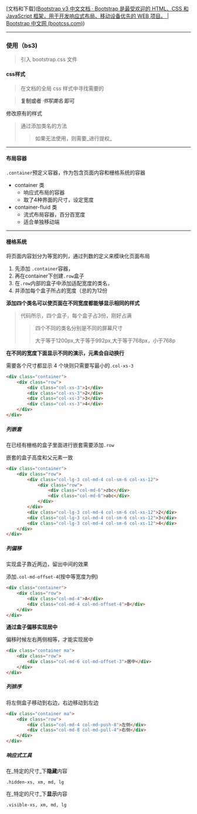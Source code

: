 [文档和下载]([Bootstrap v3 中文文档 · Bootstrap 是最受欢迎的 HTML、CSS 和 JavaScript 框架，用于开发响应式布局、移动设备优先的 WEB 项目。 | Bootstrap 中文网 (bootcss.com)](https://v3.bootcss.com/))

***

### 使用（bs3)

> 引入 bootstrap.css 文件

#### css样式

> 在文档的全局 css 样式中寻找需要的

>  **复制或者 _书写类名_ 即可**

修改原有的样式

> 通过添加类名的方法
>
> > 如果无法使用，则需要_进行提权_

***

#### 布局容器

```.container```预定义容器，作为包含页面内容和栅格系统的容器

* container 类
  * 响应式布局的容器
  * 取了4种界面的尺寸，设定宽度
* container-fluid 类
  * 流式布局容器，百分百宽度
  * 适合单独移动端



***

#### 栅格系统

将页面内容划分为等宽的列，通过列数的定义来模块化页面布局

1. 先添加 ```.container```容器，
2. 再在container下创建```.row```盒子
3. 在```.row```内部的盒子中添加适配宽度的类名，
4. 并添加每个盒子所占的宽度（总的为12份

**添加四个类名可以使页面在不同宽度都能够显示相同的样式**

> 代码所示，四个盒子，每个盒子占3份，刚好占满
>
> > 四个不同的类名分别是不同的屏幕尺寸
> >
> > 大于等于1200px,大于等于992px,大于等于768px，小于768p

**在不同的宽度下面显示不同的演示，元素会自动换行**

需要各个尺寸都显示 4 个块则只需要写最小的```.col-xs-3```



```HTML
<div class="container">
    <div class="row">
        <div class="col-xs-3">1</div>
        <div class="col-xs-3">2</div>
        <div class="col-xs-3">3</div>
        <div class="col-xs-3">4</div>
    </div>
</div>
```



##### 列嵌套

在已经有栅格的盒子里面进行嵌套需要添加```.row```

嵌套的盒子高度和父元素一致

```HTML
<div class="container">
    <div class="row">
        <div class="col-lg-3 col-md-4 col-sm-6 col-xs-12">
            <div class="row">
                <div class="col-md-6">zbc</div>
                <div class="col-md-6">abc</div>
            </div>
        </div>
        <div class="col-lg-3 col-md-4 col-sm-6 col-xs-12">2</div>
        <div class="col-lg-3 col-md-4 col-sm-6 col-xs-12">3</div>
        <div class="col-lg-3 col-md-4 col-sm-6 col-xs-12">4</div>
    </div>
</div>
```



##### 列偏移

实现盒子靠近两边，留出中间的效果

添加```.col-md-offset-4```(按中等宽度为例)

```html
<div class="container">
    <div class="row">
        <div class="col-md-4">A</div>
        <div class="col-md-4 col-md-offset-4">B</div>
    </div>
</div>
```

**通过盒子偏移实现居中**

偏移时候左右两侧相等，才能实现居中

```HTML
<div class="container ma">
    <div class="row">
        <div class="col-md-6 col-md-offset-3">居中</div>
    </div>
</div>
```



##### 列排序

将左侧盒子移动到右边，右边移动到左边

```HTML
<div class="container ma">
    <div class="row">
        <div class="col-md-4 col-md-push-8">左侧</div>
        <div class="col-md-8 col-md-pull-4">右侧</div>
    </div>
</div>
```



##### 响应式工具

在_特定的尺寸_下**隐藏**内容

```.hidden-xs, xm, md, lg```

在_特定的尺寸_下**显示**内容

```.visible-xs, xm, md, lg```


